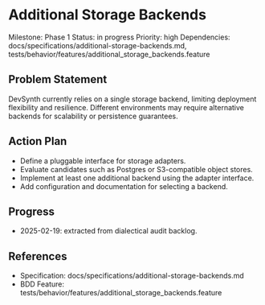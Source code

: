 # Additional Storage Backends
Milestone: Phase 1
Status: in progress
Priority: high
Dependencies: docs/specifications/additional-storage-backends.md, tests/behavior/features/additional_storage_backends.feature

## Problem Statement
DevSynth currently relies on a single storage backend, limiting deployment
flexibility and resilience. Different environments may require alternative
backends for scalability or persistence guarantees.

## Action Plan
- Define a pluggable interface for storage adapters.
- Evaluate candidates such as Postgres or S3-compatible object stores.
- Implement at least one additional backend using the adapter interface.
- Add configuration and documentation for selecting a backend.

## Progress
- 2025-02-19: extracted from dialectical audit backlog.

## References
- Specification: docs/specifications/additional-storage-backends.md
- BDD Feature: tests/behavior/features/additional_storage_backends.feature
